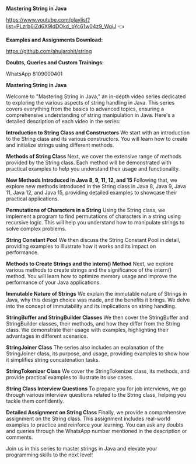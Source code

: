 **Mastering String in Java**

https://www.youtube.com/playlist?list=PLzrb6iZd6X9IdDOkd_bYc61w04z9_WqiJ 👈

**Examples and Assignments Download:** 

https://github.com/ahujarohit/string

**Doubts, Queries and Custom Trainings:** 

WhatsApp 8109000401

**Mastering String in Java**

Welcome to "Mastering String in Java," an in-depth video series dedicated to exploring the various aspects of string handling in Java. This series covers everything from the basics to advanced topics, ensuring a comprehensive understanding of string manipulation in Java. Here's a detailed description of each video in the series:

**Introduction to String Class and Constructors** 
We start with an introduction to the String class and its various constructors. You will learn how to create and initialize strings using different methods.

**Methods of String Class** 
Next, we cover the extensive range of methods provided by the String class. Each method will be demonstrated with practical examples to help you understand their usage and functionality.

**New Methods Introduced in Java 8, 9, 11, 12, and 15** 
Following that, we explore new methods introduced in the String class in Java 8, Java 9, Java 11, Java 12, and Java 15, providing detailed examples to showcase their practical applications.

**Permutations of Characters in a String** 
Using the String class, we implement a program to find permutations of characters in a string using recursive logic. This will help you understand how to manipulate strings to solve complex problems.

**String Constant Pool** 
We then discuss the String Constant Pool in detail, providing examples to illustrate how it works and its impact on performance.

**Methods to Create Strings and the intern() Method** 
Next, we explore various methods to create strings and the significance of the intern() method. You will learn how to optimize memory usage and improve the performance of your Java applications.

**Immutable Nature of Strings** 
We explain the immutable nature of Strings in Java, why this design choice was made, and the benefits it brings. We delve into the concept of immutability and its implications on string handling.

**StringBuffer and StringBuilder Classes** 
We then cover the StringBuffer and StringBuilder classes, their methods, and how they differ from the String class. We demonstrate their usage with examples, highlighting their advantages in different scenarios.

**StringJoiner Class** 
The series also includes an explanation of the StringJoiner class, its purpose, and usage, providing examples to show how it simplifies string concatenation tasks.

**StringTokenizer Class** 
We cover the StringTokenizer class, its methods, and provide practical examples to illustrate its use cases.

**String Class Interview Questions** 
To prepare you for job interviews, we go through various interview questions related to the String class, helping you tackle them confidently.

**Detailed Assignment on String Class** 
Finally, we provide a comprehensive assignment on the String class. This assignment includes real-world examples to practice and reinforce your learning. You can ask any doubts and queries through the WhatsApp number mentioned in the description or comments.

Join us in this series to master strings in Java and elevate your programming skills to the next level!

